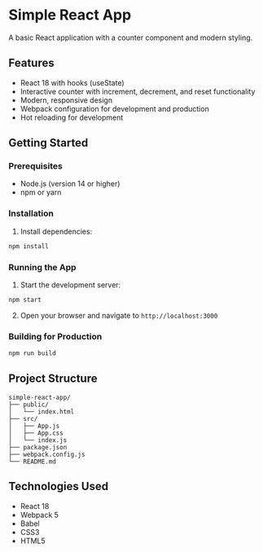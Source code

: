 # Simple React App

A basic React application with a counter component and modern styling.

## Features

- React 18 with hooks (useState)
- Interactive counter with increment, decrement, and reset functionality
- Modern, responsive design
- Webpack configuration for development and production
- Hot reloading for development

## Getting Started

### Prerequisites

- Node.js (version 14 or higher)
- npm or yarn

### Installation

1. Install dependencies:
```bash
npm install
```

### Running the App

1. Start the development server:
```bash
npm start
```

2. Open your browser and navigate to `http://localhost:3000`

### Building for Production

```bash
npm run build
```

## Project Structure

```
simple-react-app/
├── public/
│   └── index.html
├── src/
│   ├── App.js
│   ├── App.css
│   └── index.js
├── package.json
├── webpack.config.js
└── README.md
```

## Technologies Used

- React 18
- Webpack 5
- Babel
- CSS3
- HTML5
